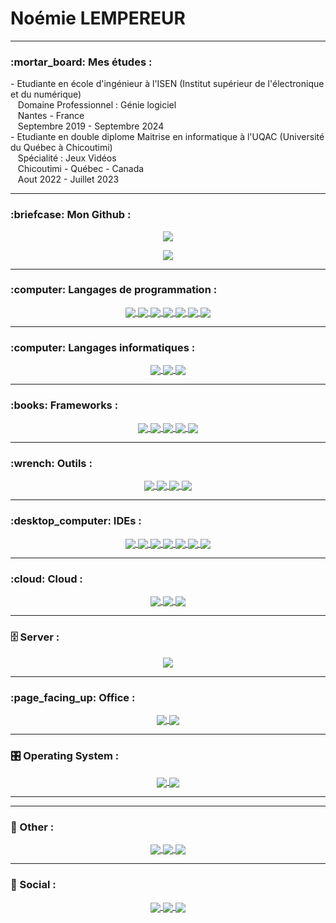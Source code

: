 <h1>Noémie LEMPEREUR</h1>

<hr>
<h3> :mortar_board: Mes études : </h3>
- Etudiante en école d'ingénieur à l'ISEN (Institut supérieur de l'électronique et du numérique)<br>  
&nbsp&nbsp Domaine Professionnel : Génie logiciel  <br>
&nbsp&nbsp Nantes - France  <br>
&nbsp&nbsp Septembre 2019 - Septembre 2024 <br>
- Etudiante en double diplome Maitrise en informatique à l'UQAC (Université du Québec à Chicoutimi)   <br>
&nbsp&nbsp Spécialité : Jeux Vidéos   <br>
&nbsp&nbsp Chicoutimi - Québec - Canada  <br>
&nbsp&nbsp Aout 2022 - Juillet 2023  

<hr>
<h3> :briefcase: Mon Github : </h3>
<p align="center">
  <a href="https://github.com/anuraghazra/github-readme-stats">
    <img src="https://github-readme-stats.vercel.app/api?username=Noemie-Lempereur&show_icons=true&theme=github_dark&count_private=true"/>
  </a>
</p>
<p align="center">
  <a href="https://github.com/anuraghazra/github-readme-stats">
    <img src="https://github-readme-stats.vercel.app/api/top-langs/?username=Noemie-Lempereur&layout=compact&theme=github_dark"/>
  </a>
</p>

<hr>
<h3> :computer: Langages de programmation : </h3>

<p align="center">
  <a href="https://en.wikipedia.org/wiki/C_(programming_language)">
    <img align="center" src="https://img.shields.io/badge/C-00599C?style=for-the-badge&logo=c&logoColor=white"/>
  </a>
  <a href="https://en.wikipedia.org/wiki/C%2B%2B">
    <img align="center" src="https://img.shields.io/badge/C%2B%2B-00599C?style=for-the-badge&logo=c%2B%2B&logoColor=white"/>
  </a>
  <a href="https://learn.microsoft.com/en-us/dotnet/csharp/">
    <img align="center" src="https://img.shields.io/badge/C%23-239120?style=for-the-badge&logo=c-sharp&logoColor=white"/>
  </a>
  <a href="">
    <img align="center" src="https://img.shields.io/badge/java-%23ED8B00.svg?style=for-the-badge&logo=java&logoColor=white"/>
  </a>
  <a href="https://javascript.com">
    <img align="center" src="https://img.shields.io/badge/javascript-%23323330.svg?style=for-the-badge&logo=javascript&logoColor=%23F7DF1E"/>
  </a>
  <a href="https://php.com">
    <img align="center" src="https://img.shields.io/badge/PHP-777BB4?style=for-the-badge&logo=php&logoColor=white"/>
  </a>
  <a href="https://python.com">
    <img align="center" src="https://img.shields.io/badge/Python-14354C?style=for-the-badge&logo=python&logoColor=white"/>
  </a>
</p>

<hr>
<h3> :computer: Langages informatiques : </h3>

<p align="center">
  <a href="https://en.wikipedia.org/wiki/CSS">
    <img align="center" src="https://img.shields.io/badge/css3-%231572B6.svg?style=for-the-badge&logo=css3&logoColor=white"/>
  </a>
  <a href="https://en.wikipedia.org/wiki/HTML">
    <img align="center" src="https://img.shields.io/badge/html5-%23E34F26.svg?style=for-the-badge&logo=html5&logoColor=white"/>
  </a>
  <a href="https://www.markdownguide.org">
    <img align="center" src="https://img.shields.io/badge/markdown-%23000000.svg?style=for-the-badge&logo=markdown&logoColor=white"/>
  </a>
</p>
  

<hr>
<h3> :books: Frameworks : </h3>
<p align="center">
  <a href="https://getbootstrap.com">
    <img align="center" src="https://img.shields.io/badge/Bootstrap-563D7C?style=for-the-badge&logo=bootstrap&logoColor=white"/>
  </a>
  <a href="https://dotnet.microsoft.com/en-us/">
    <img align="center" src="https://img.shields.io/badge/.NET-5C2D91?style=for-the-badge&logo=.net&logoColor=white"/>
  </a>
  <a href="https://nodejs.org">
    <img align="center" src="https://img.shields.io/badge/node.js-6DA55F?style=for-the-badge&logo=node.js&logoColor=white"/>
  </a>
  <a href="https://www.qt.io/">
    <img align="center" src="https://img.shields.io/badge/Qt-%23217346.svg?style=for-the-badge&logo=Qt&logoColor=white"/>
  </a>
  <a href="https://fr.reactjs.org/">
    <img align="center" src="https://img.shields.io/badge/react-%2320232a.svg?style=for-the-badge&logo=react&logoColor=%2361DAFB"/>
  </a>
  
  
 </p>


<hr>
<h3> :wrench: Outils : </h3>
<p align="center">
  <a href="https://git-scm.com">
    <img align="center" src="https://img.shields.io/badge/GIT-E44C30?style=for-the-badge&logo=git&logoColor=white"/>
  </a>
  <a href="https://www.postgresql.org">
    <img align="center" src="https://img.shields.io/badge/PostgreSQL-316192?style=for-the-badge&logo=postgresql&logoColor=white"/>
  </a>
  <a href="https://unity.com">
    <img align="center" src="https://img.shields.io/badge/unity-%23000000.svg?style=for-the-badge&logo=unity&logoColor=white"/>
  </a>
  <a href="">
    <img align="center" src="https://img.shields.io/badge/-PERFORCE%20HELIX-00AEEF?style=for-the-badge&logo=Perforce&logoColor=white"/>
  </a>
</p>


<hr>
<h3> :desktop_computer: IDEs : </h3>
<p align="center">
  <a href="https://developer.android.com">
    <img align="center" src="https://img.shields.io/badge/Android%20Studio-3DDC84.svg?style=for-the-badge&logo=android-studio&logoColor=white"/>
  </a>
  <a href="https://www.jetbrains.com/clion/">
    <img align="center" src="https://img.shields.io/badge/CLion-black?style=for-the-badge&logo=clion&logoColor=white"/>
  </a>
  <a href="https://www.jetbrains.com/idea/">
    <img align="center" src="https://img.shields.io/badge/IntelliJIDEA-000000.svg?style=for-the-badge&logo=intellij-idea&logoColor=white"/>
  </a>
  <a href="https://www.jetbrains.com/fr-fr/phpstorm/">
    <img align="center" src="https://img.shields.io/badge/phpstorm-143?style=for-the-badge&logo=phpstorm&logoColor=black&color=black&labelColor=darkorchid"/>
  </a>
  <a href="https://www.jetbrains.com/pycharm/">
    <img align="center" src="https://img.shields.io/badge/pycharm-143?style=for-the-badge&logo=pycharm&logoColor=black&color=black&labelColor=green"/>
  </a>
  <a href="https://code.visualstudio.com">
    <img align="center" src="https://img.shields.io/badge/Visual%20Studio%20Code-0078d7.svg?style=for-the-badge&logo=visual-studio-code&logoColor=white"/>
  </a>
  <a href="https://visualstudio.microsoft.com">
    <img align="center" src="https://img.shields.io/badge/Visual%20Studio-5C2D91.svg?style=for-the-badge&logo=visual-studio&logoColor=white"/>
  </a>
</p>



<hr>
<h3> :cloud: Cloud : </h3>
<p align="center">
  <a href="https://aws.amazon.com">
    <img align="center" src="https://img.shields.io/badge/AWS-%23FF9900.svg?style=for-the-badge&logo=amazon-aws&logoColor=white"/>
  </a>
  <a href="https://cloud.google.com">
    <img align="center" src="https://img.shields.io/badge/GoogleCloud-%234285F4.svg?style=for-the-badge&logo=google-cloud&logoColor=white"/>
  </a>
  <a href="https://www.heroku.com/">
    <img align="center" src="https://img.shields.io/badge/heroku-%23430098.svg?style=for-the-badge&logo=heroku&logoColor=white"/>
  </a>
 </p>

<hr>
<h3> 🗄️ Server : </h3>
<p align="center">
  <a href="">
    <img align="center" src="https://img.shields.io/badge/apache-%23D42029.svg?style=for-the-badge&logo=apache&logoColor=white"/>
  </a>
</p>

<hr>
<h3> :page_facing_up: Office : </h3>
<p align="center">
  <a href="">
    <img align="center" src="https://img.shields.io/badge/LibreOffice-%2318A303?style=for-the-badge&logo=LibreOffice&logoColor=white"/>
  </a>
  <a href="">
    <img align="center" src="https://img.shields.io/badge/Microsoft_Office-D83B01?style=for-the-badge&logo=microsoft-office&logoColor=white"/>
  </a>
</p>


<hr>
<h3> 🎛️ Operating System : </h3>
<p align="center">
  <a href="https://debian.com">
    <img align="center" src="https://img.shields.io/badge/Debian-A81D33?style=for-the-badge&logo=debian&logoColor=white"/>
  </a>
  <a href="https://windows.com">
    <img align="center" src="https://img.shields.io/badge/Windows-0078D6?style=for-the-badge&logo=windows&logoColor=white"/>
  </a>
  <hr>
</p>
  
<hr>  
<h3> 🥅 Other : </h3>
<p align="center">
  <a href="https://www.raspberrypi.com">
    <img align="center" src="https://img.shields.io/badge/-RaspberryPi-C51A4A?style=for-the-badge&logo=Raspberry-Pi"/>
  </a>
  <a href="https://trello.com/">
    <img align="center" src="https://img.shields.io/badge/Trello-%23026AA7.svg?style=for-the-badge&logo=Trello&logoColor=white"/>
  </a>
  <a href="">
    <img align="center" src="https://img.shields.io/badge/-Arduino-00979D?style=for-the-badge&logo=Arduino&logoColor=white"/>
  </a>
</p>


<hr>  
<h3> 💬 Social : </h3>
<p align="center">
  <a href="">
    <img align="center" src="https://img.shields.io/badge/Discord-%237289DA.svg?style=for-the-badge&logo=discord&logoColor=white"/>
  </a>
  <a href="">
    <img align="center" src="https://img.shields.io/badge/Gmail-D14836?style=for-the-badge&logo=gmail&logoColor=white"/>
  </a>
  <a href="">
    <img align="center" src="https://img.shields.io/badge/linkedin-%230077B5.svg?style=for-the-badge&logo=linkedin&logoColor=white"/>
  </a>
</p>





<!--

**Noemie-Lempereur/Noemie-Lempereur** is a ✨ _special_ ✨ repository because its `README.md` (this file) appears on your GitHub profile.

Here are some ideas to get you started:

- 🔭 I’m currently working on ...
- 🌱 I’m currently learning ...
- 👯 I’m looking to collaborate on ...
- 🤔 I’m looking for help with ...
- 💬 Ask me about ...
- 📫 How to reach me: ...
- 😄 Pronouns: ...
- ⚡ Fun fact: ...
-->
